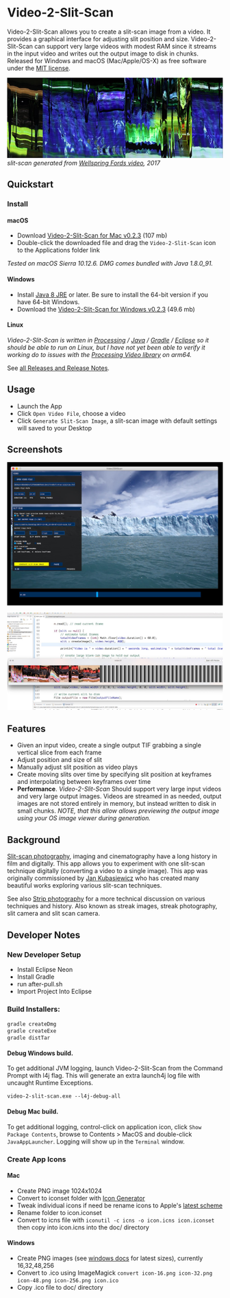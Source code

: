 # Video-2-Slit-Scan
Video-2-Slit-Scan allows you to create a slit-scan image from a video. It provides a graphical interface for adjusting slit position and size. Video-2-Slit-Scan can support very large videos with modest RAM since it streams in the input video and writes out the output image to disk in chunks. Released for Windows and macOS (Mac/Apple/OS-X) as free software under the [MIT license](https://opensource.org/licenses/MIT).

![Slit-scan generated from Wellspring Fords video](documentation/2017-wellspring-fords.jpg)
*slit-scan generated from [Wellspring Fords video](https://andrewringler.com/2017-11-wellspring-fords/), 2017*

## Quickstart
### Install
#### macOS
   * Download [Video-2-Slit-Scan for Mac v0.2.3](https://github.com/andrewringler/video-2-slit-scan/releases/download/v0.2.3/video-2-slit-scan-0.2.3.dmg) (107 mb)
   * Double-click the downloaded file and drag the `Video-2-Slit-Scan` icon to the Applications folder link

*Tested on macOS Sierra 10.12.6. DMG comes bundled with Java 1.8.0_91.*

#### Windows
   * Install [Java 8 JRE](https://www.java.com/en/download/manual.jsp) or later. Be sure to install the 64-bit version if you have 64-bit Windows.
   * Download the [Video-2-Slit-Scan for Windows v0.2.3](https://github.com/andrewringler/video-2-slit-scan/releases/download/v0.2.3/video-2-slit-scan-0.2.3-windows.zip) (49.6 mb)

#### Linux
*Video-2-Slit-Scan is written in [Processing](https://processing.org/) / [Java](https://java.com) / [Gradle](https://gradle.org/) / [Eclipse](https://www.eclipse.org/) so it should be able to run on Linux, but I have not yet been able to verify it working do to issues with the [Processing Video library](https://github.com/processing/processing-video/issues/86) on arm64.*

See [all Releases and Release Notes](https://github.com/andrewringler/video-2-slit-scan/releases).

## Usage
 * Launch the App
 * Click `Open Video File`, choose a video
 * Click `Generate Slit-Scan Image`, a slit-scan image with default settings will saved to your Desktop

## Screenshots
![app screenshot](documentation/ScreenShot2017-12-30Glacier.jpg)

![app screenshot](documentation/ScreenShot2017-06-21.jpg)

## Features
 * Given an input video, create a single output TIF grabbing a single vertical slice from each frame
 * Adjust position and size of slit
 * Manually adjust slit position as video plays
 * Create moving slits over time by specifying slit position at keyframes and interpolating between keyframes over time
 * **Performance**. *Video-2-Slit-Scan* Should support very large input videos and very large output images. Videos are streamed in as needed, output images are not stored entirely in memory, but instead written to disk in small chunks. *NOTE, that this allow allows previewing the output image using your OS image viewer during generation.*

## Background
[Slit-scan photography](https://en.wikipedia.org/wiki/Slit-scan_photography), imaging and cinematography have a long history in film and digitally. This app allows you to experiment with one slit-scan technique digitally (converting a video to a single image). This app was originally commissioned by [Jan Kubasiewicz](http://jankuba.com/) who has created many beautiful works exploring various slit-scan techniques.

See also [Strip photography](https://en.wikipedia.org/wiki/Strip_photography) for a more technical discussion on various techniques and history. Also known as streak images, streak photography, slit camera and slit scan camera.

## Developer Notes
### New Developer Setup
 * Install Eclipse Neon
 * Install Gradle
 * run after-pull.sh
 * Import Project Into Eclipse
 
### Build Installers:
    gradle createDmg
    gradle createExe
    gradle distTar
    
#### Debug Windows build.
To get additional JVM logging, launch Video-2-Slit-Scan from the Command Prompt with l4j flag. This will generate an extra launch4j log file with uncaught Runtime Exceptions.

    video-2-slit-scan.exe --l4j-debug-all
    
#### Debug Mac build.
To get additional logging, control-click on application icon, click `Show Package Contents`, browse to Contents > MacOS and double-click `JavaAppLauncher`. Logging will show up in the `Terminal` window.


### Create App Icons
#### Mac
 * Create PNG image 1024x1024
 * Convert to iconset folder with [Icon Generator](https://github.com/onmyway133/IconGenerator)
 * Tweak individual icons if need be
  rename icons to Apple's [latest scheme](https://developer.apple.com/library/content/documentation/GraphicsAnimation/Conceptual/HighResolutionOSX/Optimizing/Optimizing.html)
 * Rename folder to icon.iconset
 * Convert to icns file with
 `iconutil -c icns -o icon.icns icon.iconset`
  then copy into icon.icns into the doc/ directory
  
#### Windows
 * Create PNG images (see [windows docs](https://msdn.microsoft.com/en-us/library/windows/desktop/dn742485%28v=vs.85%29.aspx) for latest sizes), currently 16,32,48,256
 * Convert to .ico using ImageMagick `convert icon-16.png icon-32.png icon-48.png icon-256.png icon.ico`
 * Copy .ico file to doc/ directory
  
